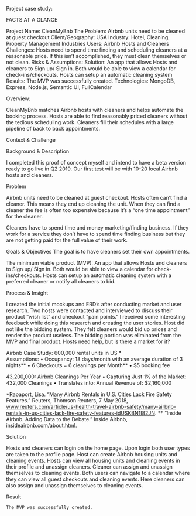 Project case study:

FACTS AT A GLANCE

Project Name:  CleanMyBnb
The Problem:  Airbnb units need to be cleaned at guest checkout
Client/Geography: USA
Industry: Hotel, Cleaning, Property Management Industries
Users:  Airbnb Hosts and Cleaners
Challenges: Hosts need to spend time finding and scheduling cleaners at a reasonable price.  If this isn’t accomplished, they must clean themselves or not clean. 
Risks & Assumptions:
Solution: An app that allows Hosts and cleaners to Sign up/ Sign in. Both would be able to view a calendar for check-ins/checkouts. Hosts can setup an automatic cleaning system
Results: The MVP was successfully created.
Technologies: MongoDB, Express, Node.js, Semantic UI, FullCalendar

Overview:

CleanMyBnb matches Airbnb hosts with cleaners and helps automate the booking process. Hosts are able to find reasonably priced cleaners without the tedious scheduling work. Cleaners fill their schedules with a large pipeline of back to back appointments.

Context & Challenge

Background & Description

I completed this proof of concept myself and intend to have a beta version ready to go live in Q2 2019.  Our first test will be with 10-20 local Airbnb hosts and cleaners.

Problem

Airbnb units need to be cleaned at guest checkout.  Hosts often can’t find a cleaner. This means they end up cleaning the unit.  When they can find a cleaner the fee is often too expensive because it’s a “one time appointment” for the cleaner. 

Cleaners have to spend time and money marketing/finding  business.  If they work for a service they don’t have to spend time finding business but they are not getting paid for the full value of their work.

Goals & Objectives
The goal is to have cleaners set their own appointments.

The minimum viable product (MVP): An app that allows Hosts and cleaners to Sign up/ Sign in. Both would be able to view a calendar for check-ins/checkouts. Hosts can setup an automatic cleaning system with a preferred cleaner or notify all cleaners to bid.


Process & Insight

I created the initial mockups and ERD’s after conducting market and user research.  Two hosts were contacted and interviewed to discuss their product “wish list” and checkout “pain points.”  I received some interesting feedback while doing this research and creating the user stories.  Host did not like the bidding system.  They felt cleaners would bid up prices and render the product useless.  The bidding portion was eliminated from the MVP and final product.
Hosts need help, but is there a market for it?

Airbnb Case Study:
600,000 rental units in US *	
Assumptions: 
•	Occupancy: 18 days/month with an average duration of 3 nights**
•	6 Checkouts = 6 cleanings per Month**
•	$5 booking fee

43,200,000: Airbnb Cleanings Per Year
•	Capturing Just 1% of the Market: 432,000 Cleanings
•	Translates into: Annual Revenue of: $2,160,000

*Rapaport, Lisa. “Many Airbnb Rentals in U.S. Cities Lack Fire Safety Features.” Reuters, Thomson Reuters, 7 May 2018, www.reuters.com/article/us-health-travel-airbnb-safety/many-airbnb-rentals-in-us-cities-lack-fire-safety-features-idUSKBN1I82JN.
** “Inside Airbnb. Adding Data to the Debate.” Inside Airbnb, insideairbnb.com/about.html.


Solution

Hosts and cleaners can login on the home page.  Upon login both user types are taken to the profile page.  Host can create Airbnb housing units and cleaning events.  Hosts can view all housing units and cleaning events in their profile and unassign cleaners.  Cleaner can assign and unassign themselves to cleaning events.  Both users can navigate to a calendar where they can view all guest checkouts and cleaning events.  Here cleaners can also assign and unassign themselves to cleaning events.

Result

	The MVP was successfully created.


